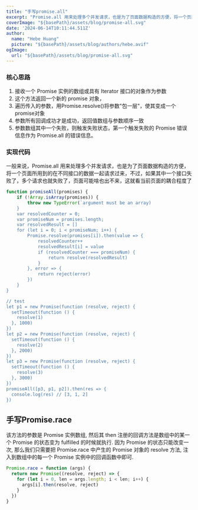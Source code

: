 ```yaml
---
title: "手写promise.all"
excerpt: "Promise.all 用来处理多个并发请求，也是为了页面数据构造的方便，将一个页面所用到的在不同接口的数据一起请求过来，不过，如果其中一个接口失败了，多个请求也就失败了，页面可能啥也出不来，这就看当前页面的耦合程度了"
coverImage: "${basePath}/assets/blog/promise-all.svg"
date: '2024-06-14T10:11:44.511Z'
author:
  name: "Hebe Huang"
  picture: "${basePath}/assets/blog/authors/hebe.avif"
ogImage:
  url: "${basePath}/assets/blog/promise-all.svg"
---
```


### 核心思路

 1. 接收一个 Promise 实例的数组或具有 Iterator 接口的对象作为参数
 2. 这个方法返回一个新的 promise 对象，
 3. 遍历传入的参数，用Promise.resolve()将参数"包一层"，使其变成一个promise对象
 4. 参数所有回调成功才是成功，返回值数组与参数顺序一致
 5. 参数数组其中一个失败，则触发失败状态，第一个触发失败的 Promise 错误信息作为 Promise.all 的错误信息。

### 实现代码
  一般来说，Promise.all 用来处理多个并发请求，也是为了页面数据构造的方便，将一个页面所用到的在不同接口的数据一起请求过来，不过，如果其中一个接口失败了，多个请求也就失败了，页面可能啥也出不来，这就看当前页面的耦合程度了

```javascript
function promiseAll(promises) {
    if (!Array.isArray(promises)) {
        throw new TypeError(`argument must be an array)
    }
    var resolvedCounter = 0;
    var promiseNum = promises.length;
    var resolvedResult = []
    for (let i = 0; i < promiseNum; i++) {
        Promise.resolve(promises[i]).then(value => {
            resolvedCounter++
            resolvedResult[i] = value
            if (resolvedCounter === promiseNum) {
                return resolve(resolvedResult)
            }
        }, error => {
            return reject(error)
        })
    }
}

// test
let p1 = new Promise(function (resolve, reject) {
  setTimeout(function () {
    resolve(1)
  }, 1000)
})
let p2 = new Promise(function (resolve, reject) {
  setTimeout(function () {
    resolve(2)
  }, 2000)
})
let p3 = new Promise(function (resolve, reject) {
  setTimeout(function () {
    resolve(3)
  }, 3000)
})
promiseAll([p3, p1, p2]).then(res => {
  console.log(res) // [3, 1, 2]
})
```

## 手写Promise.race

该方法的参数是 Promise 实例数组, 然后其 then 注册的回调方法是数组中的某一个 Promise 的状态变为 fulfilled 的时候就执行. 因为 Promise 的状态只能改变一次, 那么我们只需要把 Promise.race 中产生的 Promise 对象的 resolve 方法, 注入到数组中的每一个 Promise 实例中的回调函数中即可.

```javascript
Promise.race = function (args) {
  return new Promise((resolve, reject) => {
    for (let i = 0, len = args.length; i < len; i++) {
      args[i].then(resolve, reject)
    }
  })
}
```